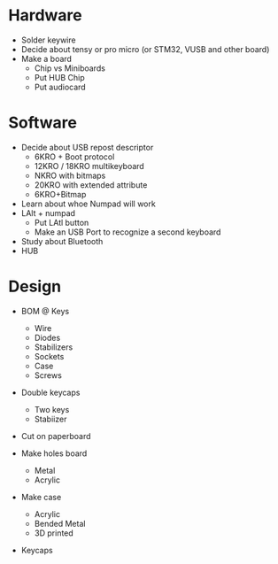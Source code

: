 # Hardware
  * Solder keywire
  * Decide about tensy or pro micro (or STM32, VUSB and other board)
  * Make a board
    * Chip vs Miniboards
    * Put HUB Chip
    * Put audiocard
# Software
  * Decide about USB repost descriptor
    * 6KRO + Boot protocol
    * 12KRO / 18KRO multikeyboard
    * NKRO with bitmaps
    * 20KRO with extended attribute
    * 6KRO+Bitmap
  * Learn about whoe Numpad will work
  * LAlt + numpad
    * Put LAtl button
    * Make an USB Port to recognize a second keyboard
  * Study about Bluetooth
  * HUB

# Design
  * BOM
    @ Keys
    - Wire
    - Diodes
    - Stabilizers
    - Sockets
    - Case
    - Screws

  * Double keycaps
    * Two keys
    * Stabiizer
  * Cut on paperboard
  * Make holes board
    * Metal
    * Acrylic
  * Make case
    * Acrylic
    * Bended Metal
    * 3D printed
  * Keycaps

